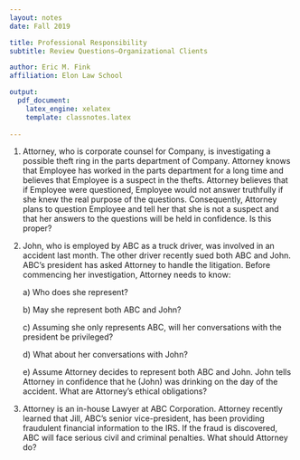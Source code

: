 ```yaml
---
layout: notes
date: Fall 2019

title: Professional Responsibility
subtitle: Review Questions–Organizational Clients

author: Eric M. Fink
affiliation: Elon Law School 

output: 
  pdf_document:
    latex_engine: xelatex
    template: classnotes.latex
    
---
```

1. Attorney, who is corporate counsel for Company, is investigating a possible theft ring in the parts department of Company. Attorney knows that Employee has worked in the parts department for a long time and believes that Employee is a suspect in the thefts. Attorney believes that if Employee were questioned, Employee would not answer truthfully if she knew the real purpose of the questions. Consequently, Attorney plans to question Employee and tell her that she is not a suspect and that her answers to the questions will be held in confidence. Is this proper?

2. John, who is employed by ABC as a truck driver, was involved in an accident last month. The other driver recently sued both ABC and John. ABC’s president has asked Attorney to handle the litigation. Before commencing her investigation, Attorney needs to know:
    
    a) Who does she represent?
    
    b) May she represent both ABC and John?
    
    c) Assuming she only represents ABC, will her conversations with the president be privileged?
    
    d) What about her conversations with John?
    
    e) Assume Attorney decides to represent both ABC and John. John tells Attorney in confidence that he (John) was drinking on the day of the accident. What are Attorney’s ethical obligations?

3. Attorney is an in-house Lawyer at ABC Corporation. Attorney recently learned that Jill, ABC’s senior vice-president, has been providing fraudulent financial information to the IRS. If the fraud is discovered, ABC will face serious civil and criminal penalties. What should Attorney do?
